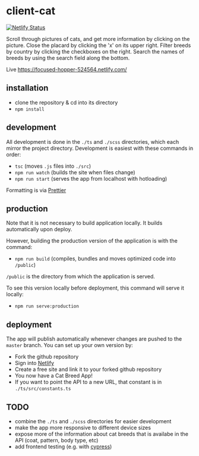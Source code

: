 # client-cat

[![Netlify Status](https://api.netlify.com/api/v1/badges/1ad74931-4ea6-4086-ad90-3e1aa4d4e3ac/deploy-status)](https://app.netlify.com/sites/focused-hopper-524564/deploys)

Scroll through pictures of cats, and get more information by clicking on the picture. Close the placard by clicking the 'x' on its upper right. Filter breeds by country by clicking the checkboxes on the right. Search the names of breeds by using the search field along the bottom.

Live <https://focused-hopper-524564.netlify.com/>

## installation

- clone the repository & cd into its directory
- `npm install`

## development

All development is done in the `./ts` and `./scss` directories, which each mirror the project directory. Development is easiest with these commands in order:

- `tsc` (moves `.js` files into `./src`)
- `npm run watch` (builds the site when files change)
- `npm run start` (serves the app from localhost with hotloading)

Formatting is via [Prettier](https://prettier.io/)

## production

Note that it is not necessary to build application locally. It builds automatically upon deploy.

However, building the production version of the application is with the command:

- `npm run build` (compiles, bundles and moves optimized code into `/public`)

`/public` is the directory from which the application is served.

To see this version locally before deployment, this command will serve it locally:

- `npm run serve:production`

## deployment

The app will publish automatically whenever changes are pushed to the `master` branch. You can set up your own version by:

- Fork the github repository
- Sign into [Netlify](https://netlify.com)
- Create a free site and link it to your forked github repository
- You now have a Cat Breed App!
- If you want to point the API to a new URL, that constant is in `./ts/src/constants.ts`

## TODO

- combine the `./ts` and `./scss` directories for easier development
- make the app more responsive to different device sizes
- expose more of the information about cat breeds that is availabe in the API (coat, pattern, body type, etc)
- add frontend testing (e.g. with [cypress](https://cypress.io))

